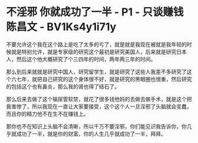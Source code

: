 # 不淫邪 你就成功了一半 - P1 - 只谈赚钱陈昌文 - BV1Ks4y1i71y

不要允许这个我在这个路上是吃了太多的亏了，就是就是我现在被就是我年轻的时候就是特别允许，就是专家级的研究这个最初是研究美国人，后来就是研究日本人，然后这个他大概研究了个三四年的时间，两年两三年的时间。

那么到后来就就是研究中国人，研究留学生，就是研究了这些人我差不多研究了这个六七年，就把自己研究的这个身体很不好，就是研究的黑眼圈也很重，然后研究的包括这个也有鼻炎，那么我的肾也得了结石了。

那么后来去做了这个输尿管软禁，就花了很多钱他妈的去做去做手术，就是这个把我害惨了，所以我现在一直让大家要接受，这个这个人一旦淫邪了头脑就会变蠢，而且你的精力他不在生不在赚钱上。

那你也不在知识上头脑不会清晰，所以千万不要淫邪，你们能见识我告诉你，你几乎就成功了一半，就是你的财富，你的人生几乎就成功了一半，拜拜。


